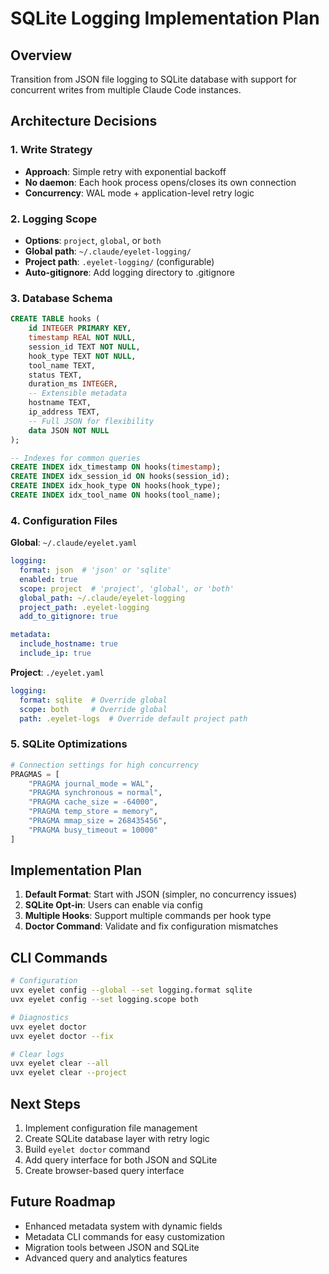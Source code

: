 # SQLite Logging Implementation Plan

## Overview

Transition from JSON file logging to SQLite database with support for concurrent writes from multiple Claude Code instances.

## Architecture Decisions

### 1. Write Strategy
- **Approach**: Simple retry with exponential backoff
- **No daemon**: Each hook process opens/closes its own connection
- **Concurrency**: WAL mode + application-level retry logic

### 2. Logging Scope
- **Options**: `project`, `global`, or `both`
- **Global path**: `~/.claude/eyelet-logging/`
- **Project path**: `.eyelet-logging/` (configurable)
- **Auto-gitignore**: Add logging directory to .gitignore

### 3. Database Schema
```sql
CREATE TABLE hooks (
    id INTEGER PRIMARY KEY,
    timestamp REAL NOT NULL,
    session_id TEXT NOT NULL,
    hook_type TEXT NOT NULL,
    tool_name TEXT,
    status TEXT,
    duration_ms INTEGER,
    -- Extensible metadata
    hostname TEXT,
    ip_address TEXT,
    -- Full JSON for flexibility
    data JSON NOT NULL
);

-- Indexes for common queries
CREATE INDEX idx_timestamp ON hooks(timestamp);
CREATE INDEX idx_session_id ON hooks(session_id);
CREATE INDEX idx_hook_type ON hooks(hook_type);
CREATE INDEX idx_tool_name ON hooks(tool_name);
```

### 4. Configuration Files

**Global**: `~/.claude/eyelet.yaml`
```yaml
logging:
  format: json  # 'json' or 'sqlite' 
  enabled: true
  scope: project  # 'project', 'global', or 'both'
  global_path: ~/.claude/eyelet-logging
  project_path: .eyelet-logging
  add_to_gitignore: true

metadata:
  include_hostname: true
  include_ip: true
```

**Project**: `./eyelet.yaml`
```yaml
logging:
  format: sqlite  # Override global
  scope: both     # Override global
  path: .eyelet-logs  # Override default project path
```

### 5. SQLite Optimizations
```python
# Connection settings for high concurrency
PRAGMAS = [
    "PRAGMA journal_mode = WAL",
    "PRAGMA synchronous = normal", 
    "PRAGMA cache_size = -64000",
    "PRAGMA temp_store = memory",
    "PRAGMA mmap_size = 268435456",
    "PRAGMA busy_timeout = 10000"
]
```

## Implementation Plan

1. **Default Format**: Start with JSON (simpler, no concurrency issues)
2. **SQLite Opt-in**: Users can enable via config
3. **Multiple Hooks**: Support multiple commands per hook type
4. **Doctor Command**: Validate and fix configuration mismatches

## CLI Commands

```bash
# Configuration
uvx eyelet config --global --set logging.format sqlite
uvx eyelet config --set logging.scope both

# Diagnostics
uvx eyelet doctor
uvx eyelet doctor --fix

# Clear logs
uvx eyelet clear --all
uvx eyelet clear --project
```

## Next Steps

1. Implement configuration file management
2. Create SQLite database layer with retry logic
3. Build `eyelet doctor` command
4. Add query interface for both JSON and SQLite
5. Create browser-based query interface

## Future Roadmap

- Enhanced metadata system with dynamic fields
- Metadata CLI commands for easy customization
- Migration tools between JSON and SQLite
- Advanced query and analytics features
